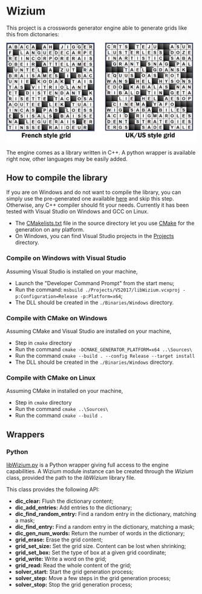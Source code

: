 # Wizium

This project is a crosswords generator engine able to generate grids like this from dictonaries:

![Crosswords](./Pictures/Crosswords.png)

The engine comes as a library written in C++. A python wrapper is available right now, other languages may be easily added.


## How to compile the library

If you are on Windows and do not want to compile the library, you can simply use the pre-generated one available [here](./Binaries/Windows/libWizium_x64.dll) and skip this step. Otherwise, any C++ compiler should fit your needs. Currently it has been tested with Visual Studio on Windows and GCC on Linux.

* The [CMakelists.txt](./Sources/CMakeLists.txt) file in the source directory let you use [CMake](https://cmake.org/) for the generation on any platform.
* On Windows, you can find Visual Studio projects in the [Projects](./Projects/) directory.

### Compile on Windows with Visual Studio

Assuming Visual Studio is installed on your machine,

* Launch the "Developer Command Prompt" from the start menu;
* Run the command: ```msbuild ./Projects/VS2017/libWizium.vcxproj -p:Configuration=Release -p:Platform=x64```;
* The DLL should be created in the ```./Binaries/Windows``` directory.

### Compile with CMake on Windows

Assuming CMake and Visual Studio are installed on your machine,

* Step in ```cmake``` directory
* Run the command ```cmake -DCMAKE_GENERATOR_PLATFORM=x64 ..\Sources\```
* Run the command ```cmake --build . --config Release --target install```
* The DLL should be created in the ```./Binaries/Windows``` directory.
  
### Compile with CMake on Linux

Assuming CMake in installed on your machine,

* Step in ```cmake``` directory
* Run the command ```cmake ..\Sources\```
* Run the command ```cmake --build .```


## Wrappers

### Python

[libWizium.py](./Wrappers/Python/libWizium.py) is a Python wrapper giving full access to the engine capabilities. A Wizium module instance can be created through the *Wizium* class, provided the path to the *libWizium* library file.

This class provides the following API:

* **dic_clear:** Flush the dictionary content;
* **dic_add_entries:** Add entries to the dictionary;
* **dic_find_random_entry:** Find a random entry in the dictionary, matching a mask;
* **dic_find_entry:** Find a random entry in the dictionary, matching a mask;
* **dic_gen_num_words:** Return the number of words in the dictionary;
* **grid_erase:** Erase the grid content;
* **grid_set_size:** Set the grid size. Content can be lost when shrinking;
* **grid_set_box:** Set the type of box at a given grid coordinate;
* **grid_write:** Write a word on the grid;
* **grid_read:** Read the whole content of the grid;
* **solver_start:** Start the grid generation process;
* **solver_step:** Move a few steps in the grid generation process;
* **solver_stop:** Stop the grid generation process;


